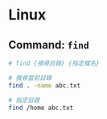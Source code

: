 Linux
===

## Command: `find`
```bash
# find {搜尋目錄} {指定檔名}

# 搜尋當前目錄
find . -name abc.txt

# 指定目錄
find /home abc.txt
```